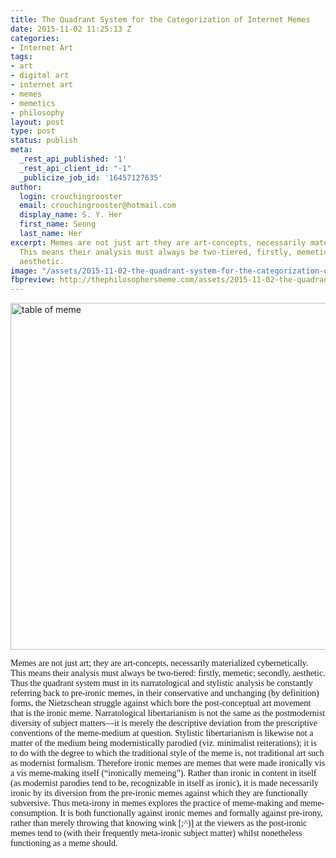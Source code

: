 ```yaml
---
title: The Quadrant System for the Categorization of Internet Memes
date: 2015-11-02 11:25:13 Z
categories:
- Internet Art
tags:
- art
- digital art
- internet art
- memes
- memetics
- philosophy
layout: post
type: post
status: publish
meta:
  _rest_api_published: '1'
  _rest_api_client_id: "-1"
  _publicize_job_id: '16457127635'
author:
  login: crouchingrooster
  email: crouchingrooster@hotmail.com
  display_name: S. Y. Her
  first_name: Seong
  last_name: Her
excerpt: Memes are not just art they are art-concepts, necessarily materialized cybernetically.
  This means their analysis must always be two-tiered, firstly, memetic; secondly,
  aesthetic.
image: "/assets/2015-11-02-the-quadrant-system-for-the-categorization-of-internet-memes/table-of-meme.jpg"
fbpreview: http://thephilosophersmeme.com/assets/2015-11-02-the-quadrant-system-for-the-categorization-of-internet-memes/table-of-meme.jpg
---
```


<p><a href="{{ site.baseurl }}/assets/2015-11-02-the-quadrant-system-for-the-categorization-of-internet-memes/table-of-meme.jpg"><img class="alignnone size-full wp-image-294" src="{{ site.baseurl }}/assets/2015-11-02-the-quadrant-system-for-the-categorization-of-internet-memes/table-of-meme.jpg" alt="table of meme" width="660" height="555" /></a></p>
<p lang="ko-KR"><span style="font-family:Times New Roman, serif;">Memes are not just art; they are art-concepts, necessarily materialized cybernetically. This means their analysis must always be two-tiered: firstly, memetic; secondly, aesthetic. Thus the quadrant system must in its narratological and stylistic analysis be constantly referring back to pre-ironic memes, in their conservative and unchanging (by definition) forms, the Nietzschean struggle against which bore the post-conceptual art movement that is the ironic meme. Narratological libertarianism is not the same as the postmodernist diversity of subject matters—it is merely the descriptive deviation from the prescriptive conventions of the meme-medium at question. Stylistic libertarianism is likewise not a matter of the medium being modernistically parodied (viz. minimalist reiterations); it is to do with the degree to which the traditional style of the meme is, not traditional art such as modernist formalism. Therefore ironic memes are memes that were made ironically vis a vis meme-making itself (“ironically memeing”). Rather than ironic in content in itself (as modernist parodies tend to be, recognizable in itself as ironic), it is made necessarily ironic by its diversion from the pre-ironic memes against which they are functionally subversive. Thus meta-irony in memes explores the practice of meme-making and meme-consumption. It is both functionally against ironic memes and formally against pre-irony, rather than merely throwing that knowing wink [;^)] at the viewers as the post-ironic memes tend to (with their frequently meta-ironic subject matter) whilst nonetheless functioning as a meme should. </span></p>
